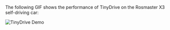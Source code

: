 The following GIF shows the performance of TinyDrive on the Rosmaster X3 self-driving car:

![TinyDrive Demo](Media/TinyDrive_v11.gif)
